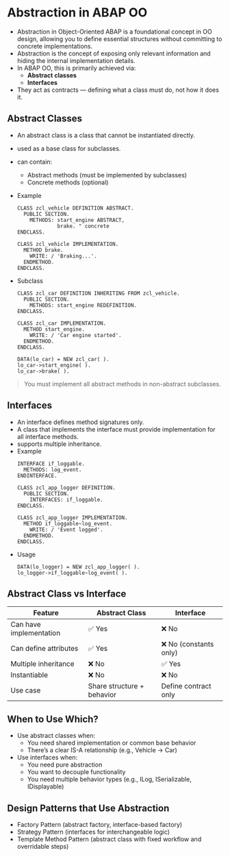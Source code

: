 # Abstraction in ABAP OO
- Abstraction in Object-Oriented ABAP is a foundational concept in OO design, allowing you to define essential structures without committing to concrete implementations.
- Abstraction is the concept of exposing only relevant information and hiding the internal implementation details.
- In ABAP OO, this is primarily achieved via:
  - **Abstract classes**
  - **Interfaces**
- They act as contracts — defining what a class must do, not how it does it.

## Abstract Classes
- An abstract class is a class that cannot be instantiated directly.
- used as a base class for subclasses.
- can contain:
  - Abstract methods (must be implemented by subclasses)
  - Concrete methods (optional)
- Example
  ```abap
  CLASS zcl_vehicle DEFINITION ABSTRACT.
    PUBLIC SECTION.
      METHODS: start_engine ABSTRACT,
               brake. " concrete
  ENDCLASS.

  CLASS zcl_vehicle IMPLEMENTATION.
    METHOD brake.
      WRITE: / 'Braking...'.
    ENDMETHOD.
  ENDCLASS.
  ```
- Subclass
  ```abap
  CLASS zcl_car DEFINITION INHERITING FROM zcl_vehicle.
    PUBLIC SECTION.
      METHODS: start_engine REDEFINITION.
  ENDCLASS.

  CLASS zcl_car IMPLEMENTATION.
    METHOD start_engine.
      WRITE: / 'Car engine started'.
    ENDMETHOD.
  ENDCLASS.
  ```
  
  ```abap
  DATA(lo_car) = NEW zcl_car( ).
  lo_car->start_engine( ).
  lo_car->brake( ).
  ```

> You must implement all abstract methods in non-abstract subclasses.

## Interfaces
- An interface defines method signatures only.
- A class that implements the interface must provide implementation for all interface methods.
- supports multiple inheritance.
- Example
  ```abap
  INTERFACE if_loggable.
    METHODS: log_event.
  ENDINTERFACE.

  CLASS zcl_app_logger DEFINITION.
    PUBLIC SECTION.
      INTERFACES: if_loggable.
  ENDCLASS.

  CLASS zcl_app_logger IMPLEMENTATION.
    METHOD if_loggable~log_event.
      WRITE: / 'Event logged'.
    ENDMETHOD.
  ENDCLASS.
  ```
- Usage
  ```abap
  DATA(lo_logger) = NEW zcl_app_logger( ).
  lo_logger->if_loggable~log_event( ).
  ```

## Abstract Class vs Interface
| Feature                 | Abstract Class             | Interface               |
| ----------------------- | -------------------------- | ---------------------   |
| Can have implementation | ✅ Yes                     | ❌ No                  |
| Can define attributes   | ✅ Yes                     | ❌ No (constants only) |
| Multiple inheritance    | ❌ No                      | ✅ Yes                 |
| Instantiable            | ❌ No                      | ❌ No                  |
| Use case                | Share structure + behavior | Define contract only    |

## When to Use Which?
- Use abstract classes when:
  - You need shared implementation or common base behavior
  - There’s a clear IS-A relationship (e.g., Vehicle -> Car)
- Use interfaces when:
  - You need pure abstraction
  - You want to decouple functionality
  - You need multiple behavior types (e.g., ILog, ISerializable, IDisplayable)

## Design Patterns that Use Abstraction
- Factory Pattern (abstract factory, interface-based factory)
- Strategy Pattern (interfaces for interchangeable logic)
- Template Method Pattern (abstract class with fixed workflow and overridable steps)
